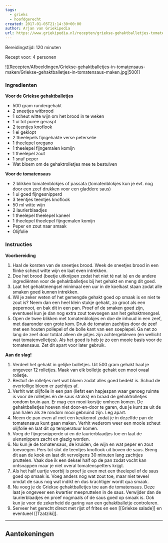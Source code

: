 ```yaml
---
tags:
  - grieks
  - hoofdgerecht
created: 2017-01-05T21:14:30+00:00
author: Arjan van Griekipedia
url: https://www.griekipedia.nl/recepten/griekse-gehaktballetjes-tomatensaus-soutzoukakia-recept/
---
```

Bereidingstijd: 120 minuten

Recept voor: 4 personen

![[Recepten/Afbeeldingen/Griekse-gehaktballetjes-in-tomatensaus-maken/Griekse-gehaktballetjes-in-tomatensaus-maken.jpg|500]]

### Ingredienten

**Voor de Griekse gehaktballetjes**

- 500 gram rundergehakt
- 2 sneetjes witbrood
- 1 scheut witte wijn om het brood in te weken
- 1 ui tot puree geraspt
- 2 teentjes knoflook
- 1 ei geklopt
- 2 theelepels fijngehakte verse peterselie
- 1 theelepel oregano
- 1 theelepel fijngemalen komijn
- 1 theelepel zout
- 1 snuf peper
- Wat bloem om de gehaktrolletjes mee te bestuiven

**Voor de tomatensaus**

- 2 blikken tomatenblokjes of passata (tomatenblokjes kun je evt. nog door een zeef drukken voor een gladdere saus)
- 1 ui goed fijngesnipperd
- 3 teentjes teentjes knoflook
- 50 ml witte wijn
- 2 laurierblaadjes
- 1 theelepel theelepel kaneel
- 1 theelepel theelepel fijngemalen komijn
- Peper en zout naar smaak
- Olijfolie

### Instructies

**Voorbereiding**

1. Haal de korsten van de sneetjes brood. Week de sneetjes brood in een flinke scheut witte wijn en laat even intrekken.
2. Doe het brood (beetje uitknijpen zodat het niet té nat is) en de andere ingrediënten voor de gehaktballetjes bij het gehakt en meng dit goed.
3. Laat het gehaktmengsel minimaal een uur in de koelkast staan zodat alle smaken goed kunnen intrekken.
4. Wil je zeker weten of het gemengde gehakt goed op smaak is en niet te zout is? Neem dan een heel klein stukje gehakt, zo groot als een pepernoot, en bak dit in een pan. Proef of de smaken goed zijn, eventueel kun je dan nog extra zout toevoegen aan het gehaktmengsel.
5. Open de twee blikken met tomatenblokjes en doe de inhoud in een zeef, met daaronder een grote kom. Druk de tomaten zachtjes door de zeef met een houten pollepel of de bolle kant van een soeplepel. Ga net zo lang de zeef door totdat alleen de pitjes zijn achtergebleven (en wellicht wat tomatenvelletjes). Als het goed is heb je zo een mooie basis voor de tomatensaus. Zet dit apart voor later gebruik.

**Aan de slag!**
1. Verdeel het gehakt in gelijke bolletjes. Uit 500 gram gehakt haal je ongeveer 12 rolletjes. Maak van elk bolletje gehakt een mooi ovaal rolletje.
2. Bestuif de rolletjes met wat bloem zodat alles goed bedekt is. Schud de overtollige bloem er zachtjes af.
3. Verhit wat olijfolie in een pan (liefst een hapjespan waar genoeg ruimte is voor de rolletjes én de saus straks) en braad de gehaktrolletjes rondom bruin aan. Er mag een mooi korstje omheen komen. De gehaktballetjes hoeven niet door-en-door te garen, dus je kunt ze uit de pan halen als ze rondom mooi gebruind zijn. Leg apart.
4. Neem de pan even af met een keukenrol zodat je in dezelfde pan de tomatensaus kunt gaan maken. Verhit wederom weer een mooie scheut olijfolie en laat dit op temperatuur komen.
5. Voeg de fijngesnipperde ui en de laurierblaadjes toe en laat de uiensnippers zacht en glazig worden.
6. Nu kun je de tomatensaus, de kruiden, de wijn en wat peper en zout toevoegen. Pers tot slot de teentjes knoflook uit boven de saus. Breng dit aan de kook en laat dit vervolgens 30 minuten lang zachtjes pruttelen. Vaak doe ik een deksel half op de pan zodat vocht kan ontsnappen maar je niet overal tomatenspetters krijgt.
7. Als het half uurtje voorbij is proef je even met een theelepel of de saus goed op smaak is. Voeg anders nog wat zout toe, maar niet teveel omdat de saus nog wat indikt en dus krachtiger wordt qua smaak.
8. Nu voeg je de Griekse gehaktballetjes toe aan de tomatensaus. Deze laat je ongeveer een kwartier meepruttelen in de saus. Verwijder dan de laurierblaadjes en proef nogmaals of de saus goed op smaak is. Ook kun je voor de zekerheid de garing van een gehaktballetje controleren.
9. Serveer het gerecht direct met rijst of frites en een [[Griekse salade]] en eventueel [[Tzatziki]].

-----

## Aantekeningen

